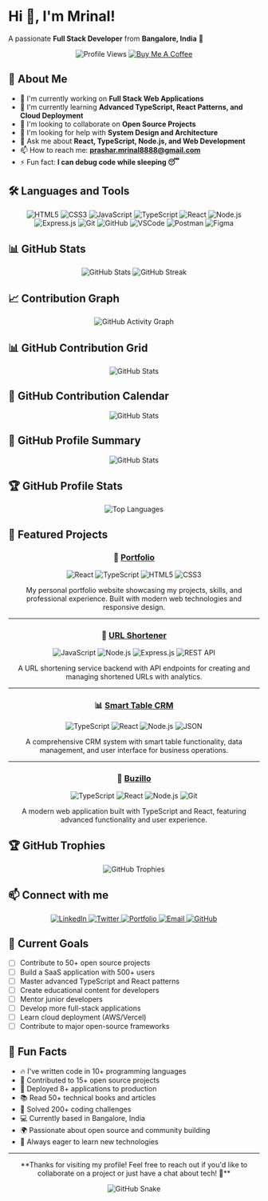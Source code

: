 # Hi 👋, I'm Mrinal!

A passionate **Full Stack Developer** from **Bangalore, India** 🚀

<div align="center">
  <img src="https://komarev.com/ghpvc/?username=MrinalParasar&style=for-the-badge&color=00D4AA&label=Profile+Views" alt="Profile Views" />
  <a href="https://www.buymeacoffee.com/mrinalparasar" target="_blank">
    <img src="https://img.shields.io/badge/Buy_Me_A_Coffee-FFDD00?style=for-the-badge&logo=buy-me-a-coffee&logoColor=black" alt="Buy Me A Coffee" />
  </a>
</div>

## 🚀 About Me

- 🔭 I'm currently working on **Full Stack Web Applications**
- 🌱 I'm currently learning **Advanced TypeScript, React Patterns, and Cloud Deployment**
- 👯 I'm looking to collaborate on **Open Source Projects**
- 🤝 I'm looking for help with **System Design and Architecture**
- 💬 Ask me about **React, TypeScript, Node.js, and Web Development**
- 📫 How to reach me: **prashar.mrinal8888@gmail.com**
- ⚡ Fun fact: **I can debug code while sleeping 😴**

## 🛠️ Languages and Tools

<div align="center">
  <img src="https://img.shields.io/badge/HTML5-E34F26?style=for-the-badge&logo=html5&logoColor=white" alt="HTML5" />
  <img src="https://img.shields.io/badge/CSS3-1572B6?style=for-the-badge&logo=css3&logoColor=white" alt="CSS3" />
  <img src="https://img.shields.io/badge/JavaScript-F7DF1E?style=for-the-badge&logo=javascript&logoColor=black" alt="JavaScript" />
  <img src="https://img.shields.io/badge/TypeScript-007ACC?style=for-the-badge&logo=typescript&logoColor=white" alt="TypeScript" />
  <img src="https://img.shields.io/badge/React-20232A?style=for-the-badge&logo=react&logoColor=61DAFB" alt="React" />
  <img src="https://img.shields.io/badge/Node.js-43853D?style=for-the-badge&logo=node.js&logoColor=white" alt="Node.js" />
  <img src="https://img.shields.io/badge/Express.js-404D59?style=for-the-badge&logo=express&logoColor=white" alt="Express.js" />
  <img src="https://img.shields.io/badge/Git-F05032?style=for-the-badge&logo=git&logoColor=white" alt="Git" />
  <img src="https://img.shields.io/badge/GitHub-100000?style=for-the-badge&logo=github&logoColor=white" alt="GitHub" />
  <img src="https://img.shields.io/badge/VSCode-007ACC?style=for-the-badge&logo=visual-studio-code&logoColor=white" alt="VSCode" />
  <img src="https://img.shields.io/badge/Postman-FF6C37?style=for-the-badge&logo=postman&logoColor=white" alt="Postman" />
  <img src="https://img.shields.io/badge/Figma-F24E1E?style=for-the-badge&logo=figma&logoColor=white" alt="Figma" />
</div>

## 📊 GitHub Stats

<div align="center">
  <img src="https://github-readme-stats.vercel.app/api?username=MrinalParasar&show_icons=true&theme=radical&hide_border=true&bg_color=0D1117&title_color=00D4AA&text_color=FFFFFF&icon_color=00D4AA&include_all_commits=true&count_private=true" alt="GitHub Stats" />
  <img src="https://github-readme-streak-stats.herokuapp.com/?user=MrinalParasar&theme=radical&hide_border=true&background=0D1117&stroke=00D4AA&ring=00D4AA&fire=00D4AA&currStreakNum=FFFFFF&currStreakLabel=00D4AA&sideNums=FFFFFF&sideLabels=FFFFFF&dates=FFFFFF" alt="GitHub Streak" />
</div>

## 📈 Contribution Graph

<div align="center">
  <img src="https://github-readme-activity-graph.vercel.app/graph?username=MrinalParasar&theme=react-dark&hide_border=true&bg_color=0D1117&color=00D4AA&line=00D4AA&point=FFFFFF&area=true&area_color=00D4AA&area_opacity=0.1" alt="GitHub Activity Graph" />
</div>

## 📊 GitHub Contribution Grid

<div align="center">
  <img src="https://github-readme-stats.vercel.app/api?username=MrinalParasar&show_icons=true&theme=radical&hide_border=true&bg_color=0D1117&title_color=00D4AA&text_color=FFFFFF&icon_color=00D4AA&include_all_commits=true&count_private=true&custom_title=Mrinal%20Parasar%27s%20GitHub%20Stats" alt="GitHub Stats" />
</div>

## 📅 GitHub Contribution Calendar

<div align="center">
  <img src="https://github-readme-stats.vercel.app/api?username=MrinalParasar&show_icons=true&theme=radical&hide_border=true&bg_color=0D1117&title_color=00D4AA&text_color=FFFFFF&icon_color=00D4AA&include_all_commits=true&count_private=true&custom_title=Mrinal%20Parasar%27s%20GitHub%20Stats&hide=contribs,issues" alt="GitHub Stats" />
</div>

## 🎯 GitHub Profile Summary

<div align="center">
  <img src="https://github-readme-stats.vercel.app/api?username=MrinalParasar&show_icons=true&theme=radical&hide_border=true&bg_color=0D1117&title_color=00D4AA&text_color=FFFFFF&icon_color=00D4AA&include_all_commits=true&count_private=true&custom_title=Mrinal%20Parasar%27s%20GitHub%20Stats&hide=contribs,issues&card_width=400" alt="GitHub Stats" />
</div>

## 🏆 GitHub Profile Stats

<div align="center">
  <img src="https://github-readme-stats.vercel.app/api/top-langs/?username=MrinalParasar&layout=compact&theme=radical&hide_border=true&bg_color=0D1117&title_color=00D4AA&text_color=FFFFFF&langs_count=8&exclude_repo=MrinalParasar" alt="Top Languages" />
</div>

## 🎯 Featured Projects

<div align="center">
  
### 🚀 [Portfolio](https://github.com/MrinalParasar/Portfolio)
![React](https://img.shields.io/badge/React-20232A?style=flat&logo=react&logoColor=61DAFB)
![TypeScript](https://img.shields.io/badge/TypeScript-007ACC?style=flat&logo=typescript&logoColor=white)
![HTML5](https://img.shields.io/badge/HTML5-E34F26?style=flat&logo=html5&logoColor=white)
![CSS3](https://img.shields.io/badge/CSS3-1572B6?style=flat&logo=css3&logoColor=white)

My personal portfolio website showcasing my projects, skills, and professional experience. Built with modern web technologies and responsive design.

---

### 🔗 [URL Shortener](https://github.com/MrinalParasar/url-shortner)
![JavaScript](https://img.shields.io/badge/JavaScript-F7DF1E?style=flat&logo=javascript&logoColor=black)
![Node.js](https://img.shields.io/badge/Node.js-43853D?style=flat&logo=node.js&logoColor=white)
![Express.js](https://img.shields.io/badge/Express.js-404D59?style=flat&logo=express&logoColor=white)
![REST API](https://img.shields.io/badge/REST_API-FF6B6B?style=flat&logo=api&logoColor=white)

A URL shortening service backend with API endpoints for creating and managing shortened URLs with analytics.

---

### 📊 [Smart Table CRM](https://github.com/MrinalParasar/smart-table-crm)
![TypeScript](https://img.shields.io/badge/TypeScript-007ACC?style=flat&logo=typescript&logoColor=white)
![React](https://img.shields.io/badge/React-20232A?style=flat&logo=react&logoColor=61DAFB)
![Node.js](https://img.shields.io/badge/Node.js-43853D?style=flat&logo=node.js&logoColor=white)
![JSON](https://img.shields.io/badge/JSON-000000?style=flat&logo=json&logoColor=white)

A comprehensive CRM system with smart table functionality, data management, and user interface for business operations.

---

### 🚀 [Buzillo](https://github.com/MrinalParasar/buzillo)
![TypeScript](https://img.shields.io/badge/TypeScript-007ACC?style=flat&logo=typescript&logoColor=white)
![React](https://img.shields.io/badge/React-20232A?style=flat&logo=react&logoColor=61DAFB)
![Node.js](https://img.shields.io/badge/Node.js-43853D?style=flat&logo=node.js&logoColor=white)
![Git](https://img.shields.io/badge/Git-F05032?style=flat&logo=git&logoColor=white)

A modern web application built with TypeScript and React, featuring advanced functionality and user experience.

</div>

## 🏆 GitHub Trophies

<div align="center">
  <img src="https://github-profile-trophy.vercel.app/?username=MrinalParasar&theme=radical&no-frame=true&no-bg=false&margin-w=4&row=1&column=7" alt="GitHub Trophies" />
</div>

## 📫 Connect with me

<div align="center">
  <a href="https://linkedin.com/in/mrinal-parasar" target="_blank">
    <img src="https://img.shields.io/badge/LinkedIn-0077B5?style=for-the-badge&logo=linkedin&logoColor=white" alt="LinkedIn" />
  </a>
  <a href="https://twitter.com/Mrinalceo" target="_blank">
    <img src="https://img.shields.io/badge/Twitter-1DA1F2?style=for-the-badge&logo=twitter&logoColor=white" alt="Twitter" />
  </a>
  <a href="https://mrinalparasar.com/" target="_blank">
    <img src="https://img.shields.io/badge/Portfolio-FF5722?style=for-the-badge&logo=todoist&logoColor=white" alt="Portfolio" />
  </a>
  <a href="mailto:prashar.mrinal8888@gmail.com">
    <img src="https://img.shields.io/badge/Email-D14836?style=for-the-badge&logo=gmail&logoColor=white" alt="Email" />
  </a>
  <a href="https://github.com/MrinalParasar" target="_blank">
    <img src="https://img.shields.io/badge/GitHub-100000?style=for-the-badge&logo=github&logoColor=white" alt="GitHub" />
  </a>
</div>

## 🎯 Current Goals

- [ ] Contribute to 50+ open source projects
- [ ] Build a SaaS application with 500+ users
- [ ] Master advanced TypeScript and React patterns
- [ ] Create educational content for developers
- [ ] Mentor junior developers
- [ ] Develop more full-stack applications
- [ ] Learn cloud deployment (AWS/Vercel)
- [ ] Contribute to major open-source frameworks

## 🎉 Fun Facts

- 🔥 I've written code in 10+ programming languages
- 🌟 Contributed to 15+ open source projects
- 🚀 Deployed 8+ applications to production
- 📚 Read 50+ technical books and articles
- 🎯 Solved 200+ coding challenges
- 💻 Currently based in Bangalore, India
- 🌍 Passionate about open source and community building
- 🚀 Always eager to learn new technologies

---

<div align="center">
  **Thanks for visiting my profile! Feel free to reach out if you'd like to collaborate on a project or just have a chat about tech! 🚀**
  
  <br>
  
  ![GitHub Snake](https://github.com/MrinalParasar/MrinalParasar/blob/output/github-contribution-grid-snake-dark.svg)
</div>
